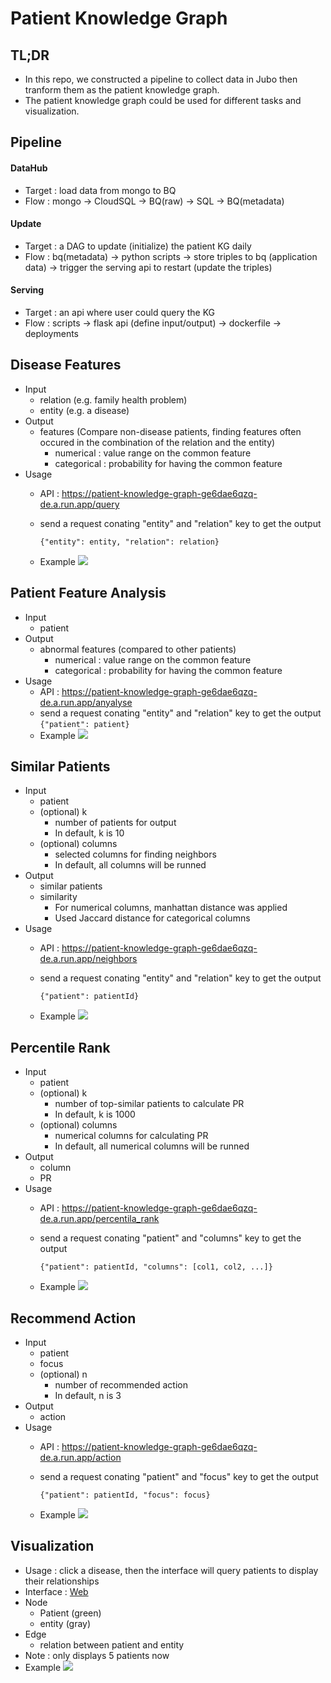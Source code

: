 # Patient Knowledge Graph

## TL;DR
* In this repo, we constructed a pipeline to collect data in Jubo then tranform them as the patient knowledge graph.
* The patient knowledge graph could be used for different tasks and visualization.

## Pipeline
#### DataHub 
* Target : load data from mongo to BQ
* Flow : mongo -> CloudSQL -> BQ(raw) -> SQL -> BQ(metadata)

#### Update
* Target : a DAG to update (initialize) the patient KG daily
* Flow : bq(metadata) -> python scripts -> store triples to bq (application data) -> trigger the serving api to restart (update the triples)

#### Serving
* Target : an api where user could query the KG
* Flow : scripts -> flask api (define input/output) -> dockerfile -> deployments

## Disease Features
* Input 
    * relation (e.g. family health problem)
    * entity (e.g. a disease)
* Output 
    * features (Compare non-disease patients, finding features often occured in the combination of the relation and the entity)
        * numerical : value range on the common feature
        * categorical : probability for having the common feature
* Usage
    * API : https://patient-knowledge-graph-ge6dae6qzq-de.a.run.app/query
    * send a request conating "entity" and "relation" key to get the output

        ```{"entity": entity, "relation": relation}```
    * Example
        <img src="./figure/query.png">

## Patient Feature Analysis
* Input 
    * patient
* Output 
    * abnormal features (compared to other patients)
        * numerical : value range on the common feature
        * categorical : probability for having the common feature
* Usage
    * API : https://patient-knowledge-graph-ge6dae6qzq-de.a.run.app/anyalyse
    * send a request conating "entity" and "relation" key to get the output
        ```{"patient": patient}```
    * Example
        <img src="./figure/analyse.png">

## Similar Patients
* Input 
    * patient
    * (optional) k
        * number of patients for output
        * In default, k is 10
    * (optional) columns
        * selected columns for finding neighbors
        * In default, all columns will be runned
* Output 
    * similar patients 
    * similarity
        * For numerical columns, manhattan distance was applied
        * Used Jaccard distance for categorical columns
* Usage
    * API : https://patient-knowledge-graph-ge6dae6qzq-de.a.run.app/neighbors
    * send a request conating "entity" and "relation" key to get the output

        ```{"patient": patientId}```
    * Example
        <img src="./figure/neighbors.png">

## Percentile Rank
* Input 
    * patient
    * (optional) k
        * number of top-similar patients to calculate PR
        * In default, k is 1000
    * (optional) columns
        * numerical columns for calculating PR
        * In default, all numerical columns will be runned
* Output 
    * column
    * PR
* Usage
    * API : https://patient-knowledge-graph-ge6dae6qzq-de.a.run.app/percentila_rank
    * send a request conating "patient" and "columns" key to get the output

        ```{"patient": patientId, "columns": [col1, col2, ...]}```
    * Example
        <img src="./figure/PR.png">

## Recommend Action
* Input 
    * patient
    * focus
    * (optional) n
        * number of recommended action
        * In default, n is 3
* Output 
    * action
* Usage
    * API : https://patient-knowledge-graph-ge6dae6qzq-de.a.run.app/action
    * send a request conating "patient" and "focus" key to get the output

        ```{"patient": patientId, "focus": focus}```
    * Example
        <img src="./figure/action.png">

## Visualization
* Usage : click a disease, then the interface will query patients to display their relationships
* Interface : [Web](https://patient-knowledge-graph-ge6dae6qzq-de.a.run.app)
* Node 
    * Patient (green)
    * entity (gray)
* Edge
    * relation between patient and entity 
* Note : only displays 5 patients now
* Example
    <img src="./figure/interface.png">